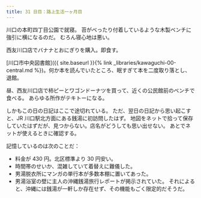 ```yaml
---
title: 31 日目：路上生活一ヶ月目
---
```


川口の本町四丁目公園で就寝。
苔がべったり付着しているような木製ベンチに強引に横になるのだ。
むろん寝心地は悪い。

西友川口店でバナナとおにぎりを購入。即食す。

[川口市中央図書館]({{ site.baseurl }}{% link _libraries/kawaguchi-00-central.md %})。何か本を読んでいたところ、眠すぎて本を二度取り落とし、退館。

昼、西友川口店で柿ピーとワゴンドーナツを買って、近くの公民館前のベンチで食べる。
あらゆる所作がテキトーになる。

しかもこの日の日記はここで途切れている。
ただ、翌日の日記から思い起こすと、JR 川口駅北方面にある銭湯に初訪問したはず。
地図をネットで拾って保存していたはずだが、見つからない。店名がどうしても思い出せない。
あとでネットが使えるときに確認する。

記憶しているのは次のことだ：

* 料金が 430 円。北区標準より 30 円安い。
* 時間帯のせいか、混雑していて着替えに難儀した。
* 男湯脱衣所にマンガの単行本が多数本棚に置いてあった。
* 男湯浴室の壁に主人の沖縄銭湯旅行レポートが掲示されていた。
  それによると、沖縄には銭湯が一軒しか存在せず、その機能もごく限定的だそうだ。
